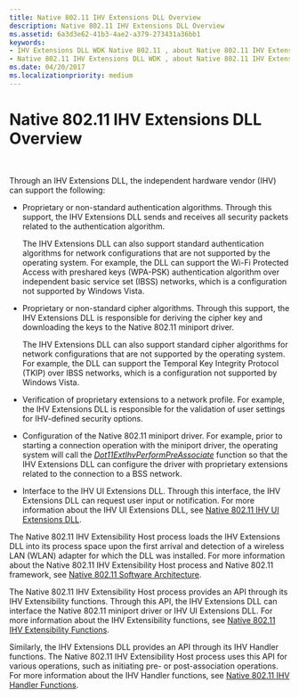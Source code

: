 ```yaml
---
title: Native 802.11 IHV Extensions DLL Overview
description: Native 802.11 IHV Extensions DLL Overview
ms.assetid: 6a3d3e62-41b3-4ae2-a379-273431a36bb1
keywords:
- IHV Extensions DLL WDK Native 802.11 , about Native 802.11 IHV Extensions DLL
- Native 802.11 IHV Extensions DLL WDK , about Native 802.11 IHV Extensions DLL
ms.date: 04/20/2017
ms.localizationpriority: medium
---
```


# Native 802.11 IHV Extensions DLL Overview




 

Through an IHV Extensions DLL, the independent hardware vendor (IHV) can support the following:

-   Proprietary or non-standard authentication algorithms. Through this support, the IHV Extensions DLL sends and receives all security packets related to the authentication algorithm.

    The IHV Extensions DLL can also support standard authentication algorithms for network configurations that are not supported by the operating system. For example, the DLL can support the Wi-Fi Protected Access with preshared keys (WPA-PSK) authentication algorithm over independent basic service set (IBSS) networks, which is a configuration not supported by Windows Vista.

-   Proprietary or non-standard cipher algorithms. Through this support, the IHV Extensions DLL is responsible for deriving the cipher key and downloading the keys to the Native 802.11 miniport driver.

    The IHV Extensions DLL can also support standard cipher algorithms for network configurations that are not supported by the operating system. For example, the DLL can support the Temporal Key Integrity Protocol (TKIP) over IBSS networks, which is a configuration not supported by Windows Vista.

-   Verification of proprietary extensions to a network profile. For example, the IHV Extensions DLL is responsible for the validation of user settings for IHV-defined security options.

-   Configuration of the Native 802.11 miniport driver. For example, prior to starting a connection operation with the miniport driver, the operating system will call the [*Dot11ExtIhvPerformPreAssociate*](https://msdn.microsoft.com/library/windows/hardware/ff547499) function so that the IHV Extensions DLL can configure the driver with proprietary extensions related to the connection to a BSS network.

-   Interface to the IHV UI Extensions DLL. Through this interface, the IHV Extensions DLL can request user input or notification. For more information about the IHV UI Extensions DLL, see [Native 802.11 IHV UI Extensions DLL](https://msdn.microsoft.com/library/windows/hardware/ff560635).

The Native 802.11 IHV Extensibility Host process loads the IHV Extensions DLL into its process space upon the first arrival and detection of a wireless LAN (WLAN) adapter for which the DLL was installed. For more information about the Native 802.11 IHV Extensibility Host process and Native 802.11 framework, see [Native 802.11 Software Architecture](native-802-11-software-architecture.md).

The Native 802.11 IHV Extensibility Host process provides an API through its IHV Extensibility functions. Through this API, the IHV Extensions DLL can interface the Native 802.11 miniport driver or IHV UI Extensions DLL. For more information about the IHV Extensibility functions, see [Native 802.11 IHV Extensibility Functions](https://msdn.microsoft.com/library/windows/hardware/ff560609).

Similarly, the IHV Extensions DLL provides an API through its IHV Handler functions. The Native 802.11 IHV Extensibility Host process uses this API for various operations, such as initiating pre- or post-association operations. For more information about the IHV Handler functions, see [Native 802.11 IHV Handler Functions](https://msdn.microsoft.com/library/windows/hardware/ff560627).

 

 





